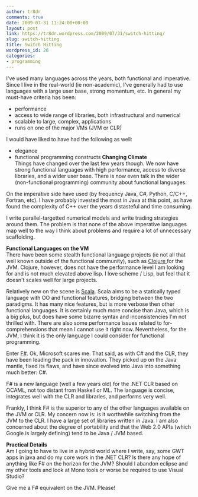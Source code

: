 ```yaml
---
author: tr8dr
comments: true
date: 2009-07-31 11:24:00+00:00
layout: post
link: https://tr8dr.wordpress.com/2009/07/31/switch-hitting/
slug: switch-hitting
title: Switch Hitting
wordpress_id: 26
categories:
- programming
---
```


I've used many languages across the years, both functional and imperative. Since I live in the real-world (ie non-academic), I've generally had to use languages with a large user base, strong momentum, etc. In general my must-have criteria has been:  
  


  * performance
  * access to wide range of libraries, both infrastructural and numerical
  * scalable to large, complex, applications
  * runs on one of the major VMs (JVM or CLR)

I would have liked to have had the following as well:

  * elegance
  * functional programming constructs
**Changing Climate**  
Things have changed over the last few years though. We now have strong functional languages with high performance, access to diverse libraries, and a wider user base.   There is now even talk in the wider (non-functional programming) community about functional languages.  
  
On the imperative side have used (by frequency Java, C#, Python, C/C++, Fortran, etc). I have probably invested the most in Java at this point, as have found the complexity of C++ over the years distasteful and time consuming.  
  
I write parallel-targetted numerical models and write trading strategies around them. The problem is that none of the above imperative languages map well to the way I think about problems and require a lot of unnecessary scaffolding.  
  
**Functional Languages on the VM**  
There have been some stealth functional language projects (ie not all that well known outside of the functional community), such as [Clojure ](http://clojure.org/)for the JVM. Clojure, however, does not have the performance level I am looking for and is not much elevated above lisp. I love scheme / Lisp, but feel that it doesn't scales well for large projects.  
  
Relatively new on the scene is [Scala](http://www.scala-lang.org/). Scala aims to be a statically typed language with OO and functional features, bridging between the two paradigms. It has many nice features, but is more verbose then other functional languages. It is certainly much more concise than Java, which is a big plus, but does have some bizarre syntax and inconsistencies I'm not thrilled with. There are also some performance issues related to for-comprehensions that mean I cannot use it right now. Nevertheless, for the JVM, I think it is the only language I could consider for functional programming.  
  
Enter [F#](http://research.microsoft.com/en-us/um/cambridge/projects/fsharp/). Ok, Microsoft scares me. That said, as with C# and the CLR, they have been leading the pack in innovation. They picked up on the Java mantle, fixed its flaws, and have since evolved into Java into something much better: C#.  
  
F# is a new language (well a few years old) for the .NET CLR based on OCAML, not too distant from Haskell or ML. The language is concise, integrates well with the CLR and libraries, and performs very well.  
  
Frankly, I think F# is the superior to any of the other languages available on the JVM or CLR. My concern now is: is it worthwhile switching from the JVM to the CLR. I have a large set of libraries written in Java. I am also concerned about the degree of portability and that the Web 2.0 APIs (which Google is largely defining) tend to be Java / JVM based.  
  
**Practical Details**  
Am I going to have to live in a hybrid world where I write, say, some GWT apps in java and do my core work in the .NET CLR? Is there any hope of anything like F# on the horizon for the JVM?   Should I abandon eclipse and my other tools and look at Mono tools or worse be required to use Visual Studio?  
  
Give me a F# equivalent on the JVM.  Please!
